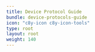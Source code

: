 ```yaml
---
title: Device Protocol Guide
bundle: device-protocols-guide
icon: "c8y-icon c8y-icon-tools"
type: root
layout: root
weight: 140
---
```

